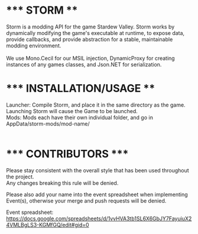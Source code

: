 <h1>*** STORM **</h1>
Storm is a modding API for the game Stardew Valley. Storm works by dynamically modifying the game's executable at runtime, to expose data, provide callbacks,
and provide abstraction for a stable, maintainable modding environment. <br><br>
We use Mono.Cecil for our MSIL injection, DynamicProxy for creating instances of any 
games classes, and Json.NET for serialization.

<h1>*** INSTALLATION/USAGE **</h1>
Launcher: Compile Storm, and place it in the same directory as the game. Launching Storm will cause the Game to be launched.<br>
Mods: Mods each have their own individual folder, and go in AppData/storm-mods/mod-name/<br><br>

<h1>*** CONTRIBUTORS ***</h1>
Please stay consistent with the overall style that has been used throughout the project.<br>
Any changes breaking this rule will be denied.

Please also add your name into the event spreadsheet when implementing Event(s), otherwise your merge and push requests will be denied.

Event spreadsheet:
https://docs.google.com/spreadsheets/d/1vvHVA3tb1SL6X6GbJY7FayuiuX24VMLBgLS3-KGMfGQ/edit#gid=0